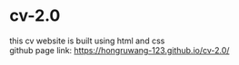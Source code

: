 # cv-2.0
this cv website is built using html and css<br>
github page link: https://hongruwang-123.github.io/cv-2.0/
